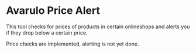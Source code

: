 # Avarulo Price Alert

This tool checks for prices of products in certain onlineshops and alerts you
if they drop below a certain price.

Price checks are implemented, alerting is not yet done.
